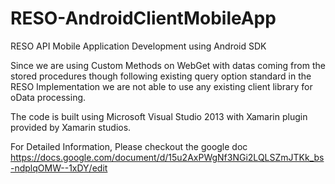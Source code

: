 RESO-AndroidClientMobileApp
===========================

RESO API Mobile Application Development using Android SDK

Since we are using Custom Methods on WebGet with datas coming from the stored procedures though following existing query option standard in the RESO Implementation we are not able to use any existing client library for oData processing.

The code is built using Microsoft Visual Studio 2013 with Xamarin plugin provided by Xamarin studios.


For Detailed Information, Please checkout the google doc
https://docs.google.com/document/d/15u2AxPWgNf3NGi2LQLSZmJTKk_bs-ndplqOMW--1xDY/edit
